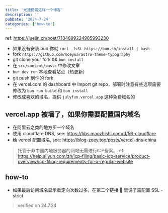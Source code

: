 ```yaml
---
title: '光速搭建这样一个博客'
description: ''
pubDate: '2024-7-24'
categories: ['how-to']
---
```


ref: https://juejin.cn/post/7134899224985993230

- 如果没有安装 bun 你就 `curl -fsSL https://bun.sh/install | bash`
- fork `https://github.com/moeyua/astro-theme-typography`
- git clone your fork && `bun install`
- 在 `src/content/posts` 中修改文章
- `bun dev run` 本地查看站点（热更新）
- git push 到你的 fork
- 在 vercel.com 的 dashboard 中 Import git repo，部署时注意有些选项需要修改为 `bun run build` 和 `bun install`
- 修改成喜欢的域名，提供 `julyfun.vercel.app` 这种免费域名的

## vercel.app 被墙了，如果你需要配置国内域名

- 在阿里云之类的地方买一个域名
- 使用 cloudflare DNS, see: https://bbs.maozhishi.com/d/56-cloudflare
- 给 vercel 配置域名, see: https://blog-zoey.top/posts/vercel-dns-china

> 托管于非中国内地服务器的网站无需进行ICP备案。ref: https://help.aliyun.com/zh/icp-filing/basic-icp-service/product-overview/icp-filing-requirements-for-a-regular-website

## how-to

- 如果最后访问域名显示重定向次数过多，在第二个链接 🔗 里说了需配置 SSL - strict

> verified on 24.7.24


